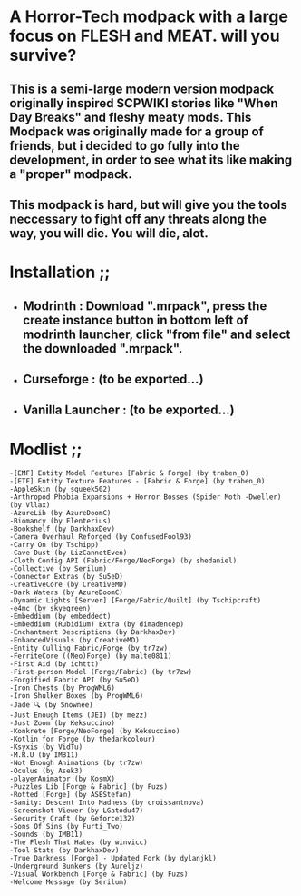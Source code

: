 # A Horror-Tech modpack with a large focus on FLESH and MEAT. will you survive?

## This is a semi-large modern version modpack originally inspired SCPWIKI stories like "When Day Breaks" and fleshy meaty mods. This Modpack was originally made for a group of friends, but i decided to go fully into the development, in order to see what its like making a "proper" modpack. 
## This modpack is hard, but will give you the tools neccessary to fight off any threats along the way, you will die. You will die, alot.

# Installation ;;
- ## Modrinth : Download ".mrpack", press the create instance button in bottom left of modrinth launcher, click "from file" and select the downloaded ".mrpack".
- ## Curseforge : (to be exported...)
- ## Vanilla Launcher : (to be exported...)

# Modlist ;;
	-[EMF] Entity Model Features [Fabric & Forge] (by traben_0)
	-[ETF] Entity Texture Features - [Fabric & Forge] (by traben_0)
	-AppleSkin (by squeek502)
	-Arthropod Phobia Expansions + Horror Bosses (Spider Moth -Dweller) (by Vllax)
	-AzureLib (by AzureDoomC)
	-Biomancy (by Elenterius)
	-Bookshelf (by DarkhaxDev)
	-Camera Overhaul Reforged (by ConfusedFool93)
	-Carry On (by Tschipp)
	-Cave Dust (by LizCannotEven)
	-Cloth Config API (Fabric/Forge/NeoForge) (by shedaniel)
	-Collective (by Serilum)
	-Connector Extras (by Su5eD)
	-CreativeCore (by CreativeMD)
	-Dark Waters (by AzureDoomC)
	-Dynamic Lights [Server] [Forge/Fabric/Quilt] (by Tschipcraft)
	-e4mc (by skyegreen)
	-Embeddium (by embeddedt)
	-Embeddium (Rubidium) Extra (by dimadencep)
	-Enchantment Descriptions (by DarkhaxDev)
	-EnhancedVisuals (by CreativeMD)
	-Entity Culling Fabric/Forge (by tr7zw)
	-FerriteCore ((Neo)Forge) (by malte0811)
	-First Aid (by ichttt)
	-First-person Model (Forge/Fabric) (by tr7zw)
	-Forgified Fabric API (by Su5eD)
	-Iron Chests (by ProgWML6)
	-Iron Shulker Boxes (by ProgWML6)
	-Jade 🔍 (by Snownee)
	-Just Enough Items (JEI) (by mezz)
	-Just Zoom (by Keksuccino)
	-Konkrete [Forge/NeoForge] (by Keksuccino)
	-Kotlin for Forge (by thedarkcolour)
	-Ksyxis (by VidTu)
	-M.R.U (by IMB11)
	-Not Enough Animations (by tr7zw)
	-Oculus (by Asek3)
	-playerAnimator (by KosmX)
	-Puzzles Lib [Forge & Fabric] (by Fuzs)
	-Rotted [Forge] (by ASEStefan)
	-Sanity: Descent Into Madness (by croissantnova)
	-Screenshot Viewer (by LGatodu47)
	-Security Craft (by Geforce132)
	-Sons Of Sins (by Furti_Two)
	-Sound​s (by IMB11)
	-The Flesh That Hates (by winvicc)
	-Tool Stats (by DarkhaxDev)
	-True Darkness [Forge] - Updated Fork (by dylanjkl)
	-Underground Bunkers (by Aureljz)
	-Visual Workbench [Forge & Fabric] (by Fuzs)
	-Welcome Message (by Serilum)
